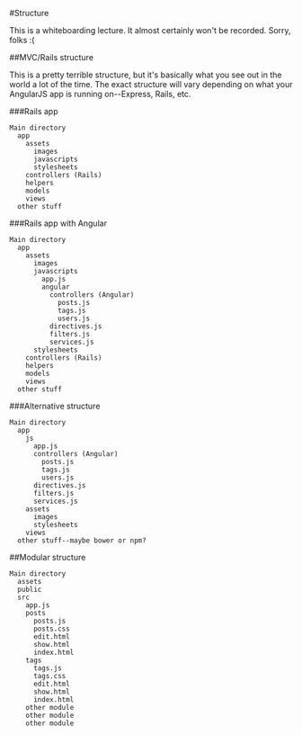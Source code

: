 #Structure

This is a whiteboarding lecture. It almost certainly won't be recorded. Sorry,
folks :(


##MVC/Rails structure

This is a pretty terrible structure, but it's basically what you see out in 
the world a lot of the time. The exact structure will vary depending on what
your AngularJS app is running on--Express, Rails, etc.


###Rails app

    Main directory
      app
        assets
          images
          javascripts
          stylesheets
        controllers (Rails)
        helpers
        models
        views
      other stuff


###Rails app with Angular

    Main directory
      app
        assets
          images
          javascripts
            app.js
            angular
              controllers (Angular)
                posts.js
                tags.js
                users.js
              directives.js
              filters.js
              services.js
          stylesheets
        controllers (Rails)
        helpers
        models
        views
      other stuff


###Alternative structure

    Main directory
      app
        js
          app.js
          controllers (Angular)
            posts.js
            tags.js
            users.js
          directives.js
          filters.js
          services.js
        assets
          images
          stylesheets
        views
      other stuff--maybe bower or npm?


##Modular structure

    Main directory
      assets
      public
      src
        app.js
        posts
          posts.js
          posts.css
          edit.html
          show.html
          index.html
        tags
          tags.js
          tags.css
          edit.html
          show.html
          index.html
        other module
        other module
        other module